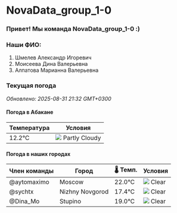 # NovaData_group_1-0
### Привет! Мы команда NovaData_group_1-0 :)

### Наши ФИО:
1. Шмелев Александр Игоревич
2. Моисеева Дина Валерьевна
3. Алпатова Марианна Валерьевна

### Текущая погода
<!-- WEATHER:START -->
_Обновлено: 2025-08-31 21:32 GMT+0300_

#### Погода в Абакане

| Температура | Условия |
|-------------|----------|
| 12.2°C     | ![](https://cdn.weatherapi.com/weather/64x64/night/116.png) Partly Cloudy |

#### Погода в наших городах

| Член команды  | Город               | 🌡️ Темп.  | Условия          |
|---------------|---------------------|-----------|--------------------|
| @aytomaximo    | Moscow              |   22.0°C | ![](https://cdn.weatherapi.com/weather/64x64/night/113.png) Clear        |
| @sychtx        | Nizhny Novgorod     |   17.4°C | ![](https://cdn.weatherapi.com/weather/64x64/night/113.png) Clear        |
| @Dina_Mo       | Stupino             |   19.0°C | ![](https://cdn.weatherapi.com/weather/64x64/night/113.png) Clear        |

<!-- WEATHER:END -->
